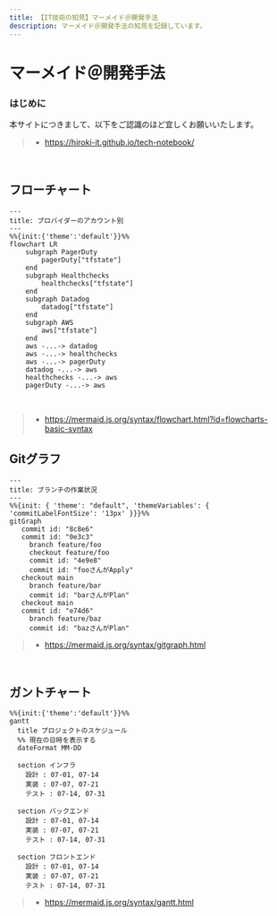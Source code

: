 ```yaml
---
title: 【IT技術の知見】マーメイド＠開発手法
description: マーメイド＠開発手法の知見を記録しています。
---
```


# マーメイド＠開発手法

### はじめに

本サイトにつきまして、以下をご認識のほど宜しくお願いいたします。

> - https://hiroki-it.github.io/tech-notebook/

<br>

## フローチャート

```mermaid
---
title: プロバイダーのアカウント別
---
%%{init:{'theme':'default'}}%%
flowchart LR
    subgraph PagerDuty
        pagerDuty["tfstate"]
    end
    subgraph Healthchecks
        healthchecks["tfstate"]
    end
    subgraph Datadog
        datadog["tfstate"]
    end
    subgraph AWS
        aws["tfstate"]
    end
    aws -...-> datadog
    aws -...-> healthchecks
    aws -...-> pagerDuty
    datadog -...-> aws
    healthchecks -...-> aws
    pagerDuty -...-> aws
```

<br>

> - https://mermaid.js.org/syntax/flowchart.html?id=flowcharts-basic-syntax

## Gitグラフ

```mermaid
---
title: ブランチの作業状況
---
%%{init: { 'theme': "default", 'themeVariables': { 'commitLabelFontSize': '13px' }}}%%
gitGraph
   commit id: "8c8e6"
   commit id: "0e3c3"
     branch feature/foo
     checkout feature/foo
     commit id: "4e9e8"
     commit id: "fooさんがApply"
   checkout main
     branch feature/bar
     commit id: "barさんがPlan"
   checkout main
   commit id: "e74d6"
     branch feature/baz
     commit id: "bazさんがPlan"
```

> - https://mermaid.js.org/syntax/gitgraph.html

<br>

## ガントチャート

```mermaid
%%{init:{'theme':'default'}}%%
gantt
  title プロジェクトのスケジュール
  %% 現在の日時を表示する
  dateFormat MM-DD

  section インフラ
    設計 : 07-01, 07-14
    実装 : 07-07, 07-21
    テスト : 07-14, 07-31

  section バックエンド
    設計 : 07-01, 07-14
    実装 : 07-07, 07-21
    テスト : 07-14, 07-31

  section フロントエンド
    設計 : 07-01, 07-14
    実装 : 07-07, 07-21
    テスト : 07-14, 07-31
```

> - https://mermaid.js.org/syntax/gantt.html

<br>
